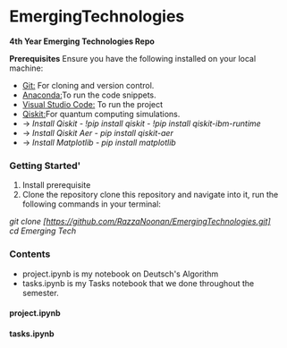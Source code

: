# EmergingTechnologies
**4th Year Emerging Technologies Repo**

**Prerequisites**
Ensure you have the following installed on your local machine:

* <a href="https://github.com/">Git:</a> For cloning and version control.
* <a href="https://www.anaconda.com/">Anaconda:</a>To run the code snippets.
* <a href="https://code.visualstudio.com/">Visual Studio Code:</a> To run the project
* <a href="https://www.ibm.com/quantum/qiskit">Qiskit:</a>For quantum computing simulations. 
* -> _Install Qiskit - !pip install qiskit - !pip install qiskit-ibm-runtime_
* -> _Install Qiskit Aer - pip install qiskit-aer_
* -> _Install Matplotlib - pip install matplotlib_


### Getting Started'
1. Install prerequisite 
2. Clone the repository
clone this repository and navigate into it, run the following commands in your terminal:

_git clone [https://github.com/RazzaNoonan/EmergingTechnologies.git] <br>
cd Emerging Tech_

### Contents
* project.ipynb is my notebook on Deutsch's Algorithm
* tasks.ipynb is my Tasks notebook that we done throughout the semester.

#### project.ipynb


#### tasks.ipynb







